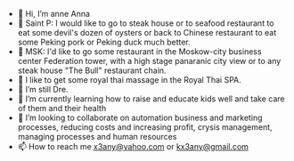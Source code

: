 - 👋 Hi, I’m anne Anna
- 🌱 Saint P: I would like to go to steak house or to seafood restaurant to eat some devil's dozen of oysters or back to Chinese restaurant to eat some Peking pork or Peking duck much better.
- 🌱 MSK: I'd like to go some restaurant in the Moskow-city business center Federation tower, with a high stage panaranic city view or to any steak house "The Bull" restaurant chain.
- 💞️ I like to get some royal thai massage in the Royal Thai SPA.
- 👀 I’m still Dre.
- 🌱 I’m currently learning how to raise and educate kids well and take care of them and their health 
- 💞️ I’m looking to collaborate on automation business and marketing processes, reducing costs and increasing profit, crysis management, managing processes and human resources
- 📫 How to reach me x3any@yahoo.com or kx3any@gmail.com
<!---
x3kany/x3kany is a ✨ special ✨ repository because its `README.md` (this file) appears on your GitHub profile.
You can click the Preview link to take a look at your changes.
--->
